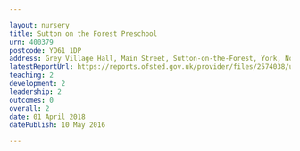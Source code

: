 ```yaml
---

layout: nursery
title: Sutton on the Forest Preschool
urn: 400379
postcode: YO61 1DP
address: Grey Village Hall, Main Street, Sutton-on-the-Forest, York, North Yorkshire, YO61 1DP
latestReportUrl: https://reports.ofsted.gov.uk/provider/files/2574038/urn/400379.pdf
teaching: 2
development: 2
leadership: 2
outcomes: 0
overall: 2
date: 01 April 2018 
datePublish: 10 May 2016

---
```

